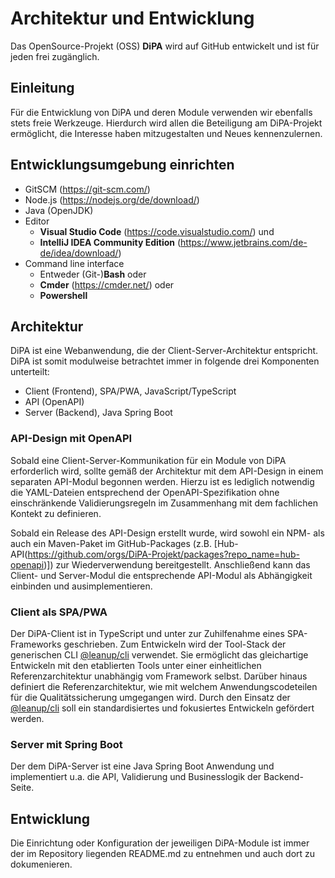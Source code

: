 # Architektur und Entwicklung

Das OpenSource-Projekt (OSS) **DiPA** wird auf GitHub entwickelt und ist für jeden frei zugänglich.

## Einleitung

Für die Entwicklung von DiPA und deren Module verwenden wir ebenfalls stets freie Werkzeuge. Hierdurch wird allen die Beteiligung
am DiPA-Projekt ermöglicht, die Interesse haben mitzugestalten und Neues kennenzulernen.

## Entwicklungsumgebung einrichten

- GitSCM (https://git-scm.com/)
- Node.js (https://nodejs.org/de/download/)
- Java (OpenJDK)
- Editor
  - **Visual Studio Code** (https://code.visualstudio.com/) und
  - **IntelliJ IDEA Community Edition** (https://www.jetbrains.com/de-de/idea/download/)
- Command line interface
  - Entweder (Git-)**Bash** oder
  - **Cmder** (https://cmder.net/) oder
  - **Powershell**

## Architektur

DiPA ist eine Webanwendung, die der Client-Server-Architektur entspricht. DiPA ist somit modulweise betrachtet immer in folgende
drei Komponenten unterteilt:

- Client (Frontend), SPA/PWA, JavaScript/TypeScript
- API (OpenAPI)
- Server (Backend), Java Spring Boot

### API-Design mit OpenAPI

Sobald eine Client-Server-Kommunikation für ein Module von DiPA erforderlich wird, sollte gemäß der Architektur mit dem API-Design
in einem separaten API-Modul begonnen werden.
Hierzu ist es lediglich notwendig die YAML-Dateien entsprechend der OpenAPI-Spezifikation ohne einschränkende Validierungsregeln im
Zusammenhang mit dem fachlichen Kontekt zu definieren.

Sobald ein Release des API-Design erstellt wurde, wird sowohl ein NPM- als auch ein Maven-Paket im GitHub-Packages (z.B.
[Hub-API(https://github.com/orgs/DiPA-Projekt/packages?repo_name=hub-openapi)]) zur Wiederverwendung bereitgestellt. Anschließend
kann das Client- und Server-Modul die entsprechende API-Modul als Abhängigkeit einbinden und ausimplementieren.

### Client als SPA/PWA

Der DiPA-Client ist in TypeScript und unter zur Zuhilfenahme eines SPA-Frameworks geschrieben. Zum Entwickeln wird der Tool-Stack der generischen CLI
[@leanup/cli](https://www.npmjs.com/package/@leanup/cli) verwendet. Sie ermöglicht das gleichartige Entwickeln mit den etablierten Tools unter einer
einheitlichen Referenzarchitektur unabhängig vom Framework selbst. Darüber hinaus definiert die Referenzarchitektur, wie mit welchem Anwendungscodeteilen
für die Qualitätssicherung umgegangen wird. Durch den Einsatz der [@leanup/cli](https://www.npmjs.com/package/@leanup/cli) soll ein standardisiertes und
fokusiertes Entwickeln gefördert werden.


### Server mit Spring Boot

Der dem DiPA-Server ist eine Java Spring Boot Anwendung und implementiert u.a. die API, Validierung und Businesslogik der Backend-Seite.

## Entwicklung

Die Einrichtung oder Konfiguration der jeweiligen DiPA-Module ist immer der im Repository liegenden README.md zu entnehmen und auch dort zu dokumenieren.
